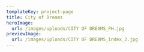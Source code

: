 ```yaml
---
templateKey: project-page
title: City of Dreams
heroImage:
  url: /images/uploads/CITY OF DREAMS_PH.jpg
previewImage:
  url: /images/uploads/CITY OF DREAMS_index_2.jpg
---
```


